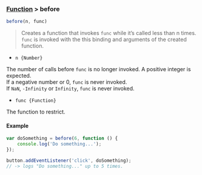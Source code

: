 ### [Function](../) > before

```js
before(n, func)
```
> Creates a function that invokes `func` while it’s called less than n times.
> `func` is invoked with the this binding and arguments of the created function.

- `n {Number}`

The number of calls before `func` is no longer invoked. A positive integer is expected.<br>
If a negative number or 0, `func` is never invoked.<br>
If `NaN`, `-Infinity` or `Infinity`, `func` is never invoked.

- `func {Function}`

The function to restrict.

#### Example
```js
var doSomething = before(6, function () {
    console.log('Do something...');
});

button.addEventListener('click', doSomething);
// -> logs "Do something..." up to 5 times.
```
